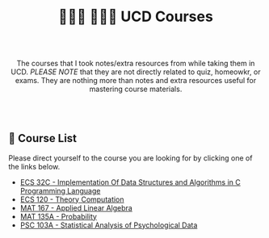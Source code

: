 <br />
<br />

<h1 align='center'>
   🧑🏻‍💻 👩🏻‍💻 UCD Courses 
</h1>

<br />
<br />

<p align='center'>
    The courses that I took notes/extra resources from while taking them in UCD. <em>PLEASE NOTE</em> that they are not directly related to quiz, homeowkr, or exams. They are nothing more than notes and extra resources useful for mastering course materials.
</p>

<br />
<br />

## 🥢 Course List

Please direct yourself to the course you are looking for by clicking one of the links below.

- [ECS 32C - Implementation Of Data Structures and Algorithms in C Programming Language](./ecs32c/)
- [ECS 120 - Theory Computation](./ecs120/)
- [MAT 167 - Applied Linear Algebra](./mat167/)
- [MAT 135A - Probability](./mat135a/)
- [PSC 103A - Statistical Analysis of Psychological Data](./psc103a/)

